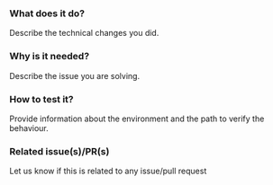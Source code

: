 <!--
Hello 👋 Thank you for submitting a pull request.

To help us merge your PR, make sure to follow the instructions below:

- Create or update the tests
- Create or update the documentation
- Refer to the issue you are closing in the PR description: Fix #issue
- Specify if the PR is ready to be merged or work in progress (by opening a draft PR)
- Specify if it's work in progress by adding label `work_in_progress`

Please ensure you read the Contributing Guide: https://github.com/cortip/isomera/blob/main/CONTRIBUTING.md
-->

### What does it do?

Describe the technical changes you did.

### Why is it needed?

Describe the issue you are solving.

### How to test it?

Provide information about the environment and the path to verify the behaviour.

### Related issue(s)/PR(s)

Let us know if this is related to any issue/pull request